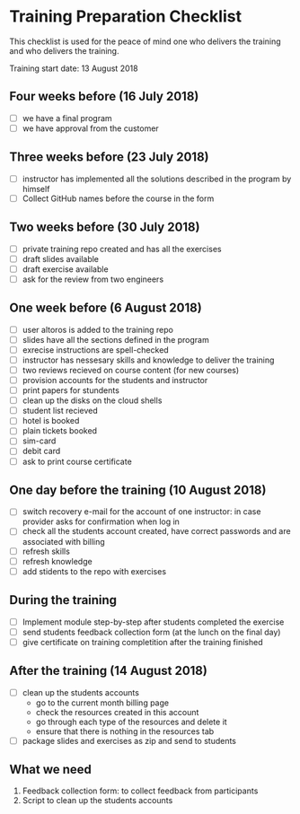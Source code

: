 Training Preparation Checklist
==============================

This checklist is used for the peace of mind one who delivers the training and who delivers the training.

Training start date: 13 August 2018

Four weeks before (16 July 2018)
-----------------

- [ ] we have a final program
- [ ] we have approval from the customer

Three weeks before (23 July 2018)
------------------

- [ ] instructor has implemented all the solutions described in the program by himself
- [ ] Collect GitHub names before the course in the form

Two weeks before (30 July 2018)
----------------

- [ ] private training repo created and has all the exercises
- [ ] draft slides available
- [ ] draft exercise available
- [ ] ask for the review from two engineers

One week before (6 August 2018)
---------------

- [ ] user altoros is added to the training repo
- [ ] slides have all the sections defined in the program
- [ ] exrecise instructions are spell-checked
- [ ] instructor has nessesary skills and knowledge to deliver the training
- [ ] two reviews recieved on course content (for new courses)
- [ ] provision accounts for the students and instructor
- [ ] print papers for stundents
- [ ] clean up the disks on the cloud shells
- [ ] student list recieved
- [ ] hotel is booked
- [ ] plain tickets booked
- [ ] sim-card
- [ ] debit card
- [ ] ask to print course certificate

One day before the training (10 August 2018)
---------------------------

- [ ] switch recovery e-mail for the account of one instructor: in case provider asks for confirmation when log in
- [ ] check all the students account created, have correct passwords and are associated with billing
- [ ] refresh skills
- [ ] refresh knowledge
- [ ] add stidents to the repo with exercises

During the training
-------------------

- [ ] Implement module step-by-step after students completed the exercise
- [ ] send students feedback collection form (at the lunch on the final day)
- [ ] give certificate on training completition after the training finished

After the training (14 August 2018)
------------------

- [ ] clean up the students accounts
  - go to the current month billing page
  - check the resources created in this account
  - go through each type of the resources and delete it
  - ensure that there is nothing in the resources tab
- [ ] package slides and exercises as zip and send to students

What we need
------------

1. Feedback collection form: to collect feedback from participants
1. Script to clean up the students accounts
